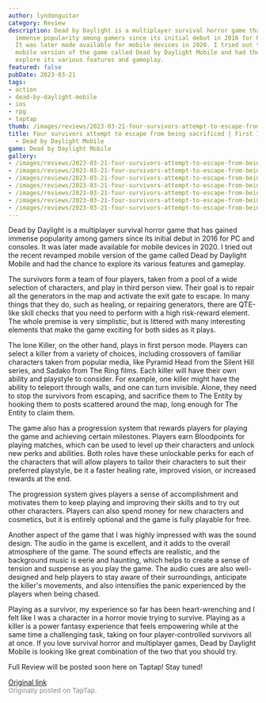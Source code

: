 ```yaml
---
author: lyndonguitar
category: Review
description: Dead by Daylight is a multiplayer survival horror game that has gained
  immense popularity among gamers since its initial debut in 2016 for PC and consoles.
  It was later made available for mobile devices in 2020. I tried out the recent revamped
  mobile version of the game called Dead by Daylight Mobile and had the chance to
  explore its various features and gameplay.
featured: false
pubDate: 2023-03-21
tags:
- action
- dead-by-daylight-mobile
- ios
- rpg
- taptap
thumb: /images/reviews/2023-03-21-four-survivors-attempt-to-escape-from-being-sacrificed--first-impressions---dead-by-dayli-0.avif
title: Four survivors attempt to escape from being sacrificed | First Impressions
  - Dead by Daylight Mobile
game: Dead by Daylight Mobile
gallery:
- /images/reviews/2023-03-21-four-survivors-attempt-to-escape-from-being-sacrificed--first-impressions---dead-by-dayli-0.avif
- /images/reviews/2023-03-21-four-survivors-attempt-to-escape-from-being-sacrificed--first-impressions---dead-by-dayli-1.avif
- /images/reviews/2023-03-21-four-survivors-attempt-to-escape-from-being-sacrificed--first-impressions---dead-by-dayli-2.avif
- /images/reviews/2023-03-21-four-survivors-attempt-to-escape-from-being-sacrificed--first-impressions---dead-by-dayli-3.avif
- /images/reviews/2023-03-21-four-survivors-attempt-to-escape-from-being-sacrificed--first-impressions---dead-by-dayli-4.avif
- /images/reviews/2023-03-21-four-survivors-attempt-to-escape-from-being-sacrificed--first-impressions---dead-by-dayli-5.avif
- /images/reviews/2023-03-21-four-survivors-attempt-to-escape-from-being-sacrificed--first-impressions---dead-by-dayli-6.avif
---
```

Dead by Daylight is a multiplayer survival horror game that has gained immense popularity among gamers since its initial debut in 2016 for PC and consoles. It was later made available for mobile devices in 2020. I tried out the recent revamped mobile version of the game called Dead by Daylight Mobile and had the chance to explore its various features and gameplay.

The survivors form a team of four players, taken from a pool of a wide selection of characters, and play in third person view. Their goal is to repair all the generators in the map and activate the exit gate to escape. In many things that they do, such as healing, or repairing generators, there are QTE-like skill checks that you need to perform with a high risk-reward element. The whole premise is very simplistic, but is littered with many interesting elements that make the game exciting for both sides as it plays.

The lone Killer, on the other hand, plays in first person mode. Players can select a killer from a variety of choices, including crossovers of familiar characters taken from popular media, like Pyramid Head from the Silent Hill series, and Sadako from The Ring films. Each killer will have their own ability and playstyle to consider. For example, one killer might have the ability to teleport through walls, and one can turn invisible. Alone, they need to stop the survivors from escaping, and sacrifice them to The Entity by hooking them to posts scattered around the map, long enough for The Entity to claim them.

The game also has a progression system that rewards players for playing the game and achieving certain milestones. Players earn Bloodpoints for playing matches, which can be used to level up their characters and unlock new perks and abilities.  Both roles have these unlockable perks for each of the characters that will allow players to tailor their characters to suit their preferred playstyle, be it a faster healing rate, improved vision, or increased rewards at the end.

The progression system gives players a sense of accomplishment and motivates them to keep playing and improving their skills and to try out other characters. Players can also spend money for new characters and cosmetics, but it is entirely optional and the game is fully playable for free.

Another aspect of the game that I was highly impressed with was the sound design. The audio in the game is excellent, and it adds to the overall atmosphere of the game. The sound effects are realistic, and the background music is eerie and haunting, which helps to create a sense of tension and suspense as you play the game. The audio cues are also well-designed and help players to stay aware of their surroundings, anticipate the killer's movements, and also intensifies the panic experienced by the players when being chased.

Playing as a survivor, my experience so far has been heart-wrenching and I felt like I was a character in a horror movie trying to survive. Playing as a killer is a power fantasy experience that feels empowering while at the same time a challenging task, taking on four player-controlled survivors all at once. If you love survival horror and multiplayer games, Dead by Daylight Mobile is looking like great combination of the two that you should try.

Full Review will be posted soon here on Taptap! Stay tuned!

[Original link](https://www.taptap.io/post/4860201)<br><span style="font-size: 0.95em; color: #888;">Originally posted on TapTap.</span>